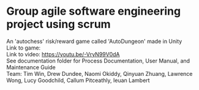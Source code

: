 # Group agile software engineering project using scrum  
An 'autochess' risk/reward game called 'AutoDungeon' made in Unity  
Link to game:  
Link to video: https://youtu.be/-VryN99V0dA  
See documentation folder for Process Documentation, User Manual, and Maintenance Guide  
Team: Tim Win, Drew Dundee, Naomi Okiddy, Qinyuan Zhuang, Lawrence Wong, Lucy Goodchild, Callum Pitceathly, Ieuan Lambert  
